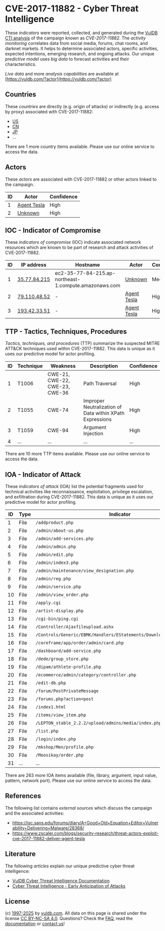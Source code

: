 # CVE-2017-11882 - Cyber Threat Intelligence

These _indicators_ were reported, collected, and generated during the [VulDB CTI analysis](https://vuldb.com/?kb.cti) of the campaign known as _CVE-2017-11882_. The _activity monitoring_ correlates data from social media, forums, chat rooms, and darknet markets. It helps to determine associated actors, specific activities, expected intentions, emerging research, and ongoing attacks. Our unique _predictive model_ uses _big data_ to forecast activities and their characteristics.

_Live data_ and more _analysis capabilities_ are available at [https://vuldb.com/?actor](https://vuldb.com/?actor)

## Countries

These _countries_ are directly (e.g. origin of attacks) or indirectly (e.g. access by proxy) associated with CVE-2017-11882:

* [US](https://vuldb.com/?country.us)
* [CN](https://vuldb.com/?country.cn)
* [JP](https://vuldb.com/?country.jp)
* ...

There are 1 more country items available. Please use our online service to access the data.

## Actors

These _actors_ are associated with CVE-2017-11882 or other actors linked to the campaign.

ID | Actor | Confidence
-- | ----- | ----------
1 | [Agent Tesla](https://vuldb.com/?actor.agent_tesla) | High
2 | [Unknown](https://vuldb.com/?actor.unknown) | High

## IOC - Indicator of Compromise

These _indicators of compromise_ (IOC) indicate associated network resources which are known to be part of research and attack activities of CVE-2017-11882.

ID | IP address | Hostname | Actor | Confidence
-- | ---------- | -------- | ----- | ----------
1 | [35.77.84.215](https://vuldb.com/?ip.35.77.84.215) | ec2-35-77-84-215.ap-northeast-1.compute.amazonaws.com | [Unknown](https://vuldb.com/?actor.unknown) | Medium
2 | [79.110.48.52](https://vuldb.com/?ip.79.110.48.52) | - | [Agent Tesla](https://vuldb.com/?actor.agent_tesla) | High
3 | [193.42.33.51](https://vuldb.com/?ip.193.42.33.51) | - | [Agent Tesla](https://vuldb.com/?actor.agent_tesla) | High

## TTP - Tactics, Techniques, Procedures

_Tactics, techniques, and procedures_ (TTP) summarize the suspected MITRE ATT&CK techniques used within CVE-2017-11882. This data is unique as it uses our predictive model for actor profiling.

ID | Technique | Weakness | Description | Confidence
-- | --------- | -------- | ----------- | ----------
1 | T1006 | CWE-21, CWE-22, CWE-23, CWE-36 | Path Traversal | High
2 | T1055 | CWE-74 | Improper Neutralization of Data within XPath Expressions | High
3 | T1059 | CWE-94 | Argument Injection | High
4 | ... | ... | ... | ...

There are 10 more TTP items available. Please use our online service to access the data.

## IOA - Indicator of Attack

These _indicators of attack_ (IOA) list the potential fragments used for technical activities like reconnaissance, exploitation, privilege escalation, and exfiltration during CVE-2017-11882. This data is unique as it uses our predictive model for actor profiling.

ID | Type | Indicator | Confidence
-- | ---- | --------- | ----------
1 | File | `/addproduct.php` | High
2 | File | `/admin/about-us.php` | High
3 | File | `/admin/add-services.php` | High
4 | File | `/admin/admin.php` | High
5 | File | `/admin/edit.php` | High
6 | File | `/admin/index3.php` | High
7 | File | `/admin/maintenance/view_designation.php` | High
8 | File | `/admin/reg.php` | High
9 | File | `/admin/service.php` | High
10 | File | `/admin/view_order.php` | High
11 | File | `/apply.cgi` | Medium
12 | File | `/artist-display.php` | High
13 | File | `/cgi-bin/ping.cgi` | High
14 | File | `/Controller/Ajaxfileupload.ashx` | High
15 | File | `/Controls/Generic/EBMK/Handlers/EStatements/DownloadEStatement.ashx` | High
16 | File | `/coreframe/app/order/admin/card.php` | High
17 | File | `/dashboard/add-service.php` | High
18 | File | `/dede/group_store.php` | High
19 | File | `/dipam/athlete-profile.php` | High
20 | File | `/ecommerce/admin/category/controller.php` | High
21 | File | `/edit-db.php` | Medium
22 | File | `/forum/PostPrivateMessage` | High
23 | File | `/forums.php?action=post` | High
24 | File | `/index1.html` | Medium
25 | File | `/items/view_item.php` | High
26 | File | `/LEPTON_stable_2.2.2/upload/admins/media/index.php` | High
27 | File | `/list.php` | Medium
28 | File | `/login/index.php` | High
29 | File | `/mkshop/Men/profile.php` | High
30 | File | `/Moosikay/order.php` | High
31 | ... | ... | ...

There are 263 more IOA items available (file, library, argument, input value, pattern, network port). Please use our online service to access the data.

## References

The following list contains _external sources_ which discuss the campaign and the associated activities:

* https://isc.sans.edu/forums/diary/A+Good+Old+Equation+Editor+Vulnerability+Delivering+Malware/28368/
* https://www.zscaler.com/blogs/security-research/threat-actors-exploit-cve-2017-11882-deliver-agent-tesla

## Literature

The following _articles_ explain our unique predictive cyber threat intelligence:

* [VulDB Cyber Threat Intelligence Documentation](https://vuldb.com/?kb.cti)
* [Cyber Threat Intelligence - Early Anticipation of Attacks](https://www.scip.ch/en/?labs.20201022)

## License

(c) [1997-2025](https://vuldb.com/?kb.changelog) by [vuldb.com](https://vuldb.com/?kb.about). All data on this page is shared under the license [CC BY-NC-SA 4.0](https://creativecommons.org/licenses/by-nc-sa/4.0/). Questions? Check the [FAQ](https://vuldb.com/?kb.faq), read the [documentation](https://vuldb.com/?kb) or [contact us](https://vuldb.com/?contact)!
